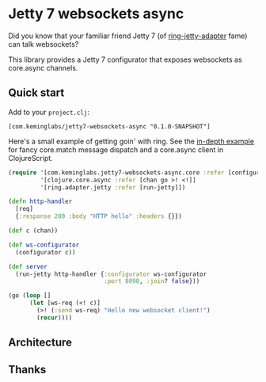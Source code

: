 # Jetty 7 websockets async

Did you know that your familiar friend Jetty 7 (of [ring-jetty-adapter](https://github.com/ring-clojure/ring/tree/master/ring-jetty-adapter) fame) can talk websockets?

This library provides a Jetty 7 configurator that exposes websockets as core.async channels.


## Quick start

Add to your `project.clj`:

    [com.keminglabs/jetty7-websockets-async "0.1.0-SNAPSHOT"]
    
Here's a small example of getting goin' with ring.
See the [in-depth example](example/) for fancy core.match message dispatch and a core.async client in ClojureScript.

```clojure
(require '[com.keminglabs.jetty7-websockets-async.core :refer [configurator]]
         '[clojure.core.async :refer [chan go >! <!]]
         '[ring.adapter.jetty :refer [run-jetty]])

(defn http-handler
  [req]
  {:response 200 :body "HTTP hello" :headers {}})

(def c (chan))

(def ws-configurator
  (configurator c))

(def server
  (run-jetty http-handler {:configurator ws-configurator
                           :port 8090, :join? false}))

(go (loop []
      (let [ws-req (<! c)]
        (>! (:send ws-req) "Hello new websocket client!")
        (recur))))
```

## Architecture

## Thanks
